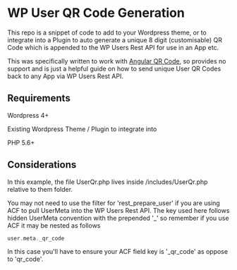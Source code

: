 # WP User QR Code Generation

This repo is a snippet of code to add to your Wordpress theme, or to integrate into a Plugin to auto generate a unique 8 digit (customisable) QR Code which is appended to the WP Users Rest API for use in an App etc.

This was specifically written to work with [Angular QR Code](https://github.com/monospaced/angular-qrcode), so provides no support and is just a helpful guide on how to send unique User QR Codes back to any App via WP Users Rest API.

## Requirements

Wordpress 4+

Existing Wordpress Theme / Plugin to integrate into

PHP 5.6+

## Considerations

In this example, the file UserQr.php lives inside /includes/UserQr.php relative to them folder.

You may not need to use the filter for 'rest_prepare_user' if you are using ACF to pull UserMeta into the WP Users Rest API. The key used here follows hidden UserMeta convention with the prepended '_' so remember if you use ACF it may be nested as follows 

```php
user.meta._qr_code
```

In this case you'll have to ensure your ACF field key is '_qr_code' as oppose to 'qr_code'.